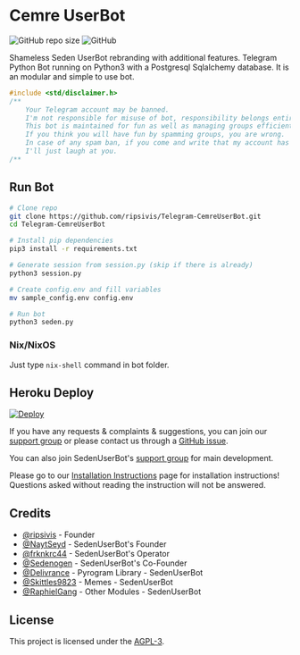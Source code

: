 Cemre UserBot
==

![GitHub repo size](https://img.shields.io/github/repo-size/ripsivis/Telegram-CemreUserBot?color=blue&style=flat)
![GitHub](https://img.shields.io/github/license/ripsivis/Telegram-CemreUserBot?color=blue&style=flat)

Shameless Seden UserBot rebranding with additional features.
Telegram Python Bot running on Python3 with a Postgresql Sqlalchemy database. It is an modular and simple to use bot.

```c
#include <std/disclaimer.h>
/**
    Your Telegram account may be banned.
    I'm not responsible for misuse of bot, responsibility belongs entirely to user.
    This bot is maintained for fun as well as managing groups efficiently.
    If you think you will have fun by spamming groups, you are wrong.
    In case of any spam ban, if you come and write that my account has been banned,
    I'll just laugh at you.
/**
```
## Run Bot
```bash
# Clone repo
git clone https://github.com/ripsivis/Telegram-CemreUserBot.git
cd Telegram-CemreUserBot

# Install pip dependencies
pip3 install -r requirements.txt

# Generate session from session.py (skip if there is already)
python3 session.py

# Create config.env and fill variables
mv sample_config.env config.env

# Run bot
python3 seden.py
```
### Nix/NixOS
Just type `nix-shell` command in bot folder.

## Heroku Deploy
[![Deploy](https://www.herokucdn.com/deploy/button.svg)](https://heroku.com/deploy?template=https://github.com/ripsivis/Telegram-CemreUserBot/tree/seden)

If you have any requests & complaints & suggestions, you can join our [support group](https://t.me/CemreUserBotSupport) or please contact us through a [GitHub issue](https://github.com/ripsivis/Telegram-CemreUserBot/issues).

You can also join SedenUserBot's [support group](https://t.me/SedenUserBotSupport) for main development.

Please go to our [Installation Instructions](https://ripsivis.github.io/installation.html) page for installation instructions! Questions asked without reading the instruction will not be answered.

## Credits
*   [@ripsivis](https://github.com/ripsivis) - Founder
*   [@NaytSeyd](https://github.com/NaytSeyd) - SedenUserBot's Founder
*   [@frknkrc44](https://github.com/frknkrc44) - SedenUserBot's Operator
*   [@Sedenogen](https://github.com/ciyanogen) - SedenUserBot's Co-Founder
*   [@Delivrance](https://github.com/pyrogram/pyrogram) - Pyrogram Library - SedenUserBot
*   [@Skittles9823](https://github.com/skittles9823) - Memes - SedenUserBot
*   [@RaphielGang](https://github.com/raphielgang) - Other Modules - SedenUserBot

## License

This project is licensed under the [AGPL-3](https://www.gnu.org/licenses/agpl-3.0.html).
